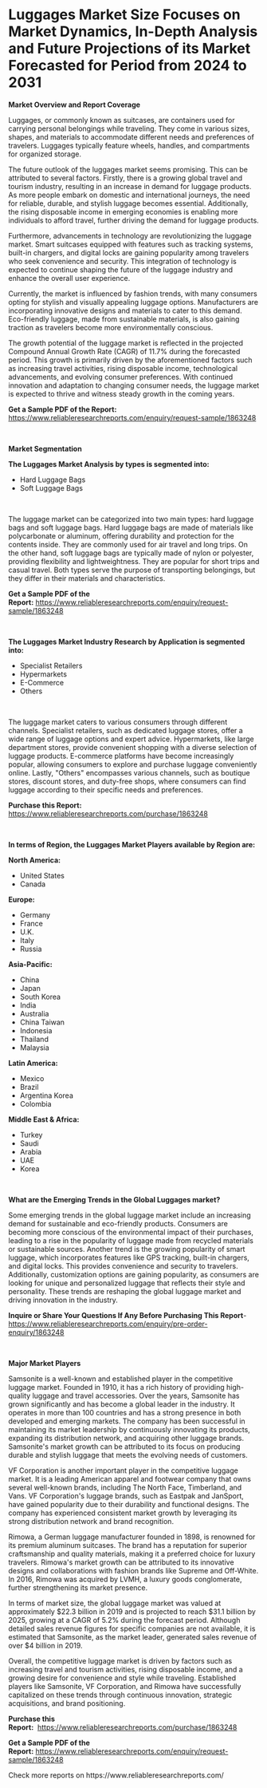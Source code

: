 <p><h1>Luggages Market Size Focuses on Market Dynamics, In-Depth Analysis and Future Projections of its Market Forecasted for Period from 2024 to 2031</h1></p><p><strong>Market Overview and Report Coverage</strong></p>
<p><p>Luggages, or commonly known as suitcases, are containers used for carrying personal belongings while traveling. They come in various sizes, shapes, and materials to accommodate different needs and preferences of travelers. Luggages typically feature wheels, handles, and compartments for organized storage.</p><p>The future outlook of the luggages market seems promising. This can be attributed to several factors. Firstly, there is a growing global travel and tourism industry, resulting in an increase in demand for luggage products. As more people embark on domestic and international journeys, the need for reliable, durable, and stylish luggage becomes essential. Additionally, the rising disposable income in emerging economies is enabling more individuals to afford travel, further driving the demand for luggage products.</p><p>Furthermore, advancements in technology are revolutionizing the luggage market. Smart suitcases equipped with features such as tracking systems, built-in chargers, and digital locks are gaining popularity among travelers who seek convenience and security. This integration of technology is expected to continue shaping the future of the luggage industry and enhance the overall user experience.</p><p>Currently, the market is influenced by fashion trends, with many consumers opting for stylish and visually appealing luggage options. Manufacturers are incorporating innovative designs and materials to cater to this demand. Eco-friendly luggage, made from sustainable materials, is also gaining traction as travelers become more environmentally conscious.</p><p>The growth potential of the luggage market is reflected in the projected Compound Annual Growth Rate (CAGR) of 11.7% during the forecasted period. This growth is primarily driven by the aforementioned factors such as increasing travel activities, rising disposable income, technological advancements, and evolving consumer preferences. With continued innovation and adaptation to changing consumer needs, the luggage market is expected to thrive and witness steady growth in the coming years.</p></p>
<p><strong>Get a Sample PDF of the Report:</strong> <a href="https://www.reliableresearchreports.com/enquiry/request-sample/1863248">https://www.reliableresearchreports.com/enquiry/request-sample/1863248</a></p>
<p>&nbsp;</p>
<p><strong>Market Segmentation</strong></p>
<p><strong>The Luggages Market Analysis by types is segmented into:</strong></p>
<p><ul><li>Hard Luggage Bags</li><li>Soft Luggage Bags</li></ul></p>
<p>&nbsp;</p>
<p><p>The luggage market can be categorized into two main types: hard luggage bags and soft luggage bags. Hard luggage bags are made of materials like polycarbonate or aluminum, offering durability and protection for the contents inside. They are commonly used for air travel and long trips. On the other hand, soft luggage bags are typically made of nylon or polyester, providing flexibility and lightweightness. They are popular for short trips and casual travel. Both types serve the purpose of transporting belongings, but they differ in their materials and characteristics.</p></p>
<p><strong>Get a Sample PDF of the Report:</strong>&nbsp;<a href="https://www.reliableresearchreports.com/enquiry/request-sample/1863248">https://www.reliableresearchreports.com/enquiry/request-sample/1863248</a></p>
<p>&nbsp;</p>
<p><strong>The Luggages Market Industry Research by Application is segmented into:</strong></p>
<p><ul><li>Specialist Retailers</li><li>Hypermarkets</li><li>E-Commerce</li><li>Others</li></ul></p>
<p>&nbsp;</p>
<p><p>The luggage market caters to various consumers through different channels. Specialist retailers, such as dedicated luggage stores, offer a wide range of luggage options and expert advice. Hypermarkets, like large department stores, provide convenient shopping with a diverse selection of luggage products. E-commerce platforms have become increasingly popular, allowing consumers to explore and purchase luggage conveniently online. Lastly, "Others" encompasses various channels, such as boutique stores, discount stores, and duty-free shops, where consumers can find luggage according to their specific needs and preferences.</p></p>
<p><strong>Purchase this Report:</strong>&nbsp; <a href="https://www.reliableresearchreports.com/purchase/1863248">https://www.reliableresearchreports.com/purchase/1863248</a></p>
<p>&nbsp;</p>
<p><strong>In terms of Region, the Luggages Market Players available by Region are:</strong></p>
<p>
    <p> <strong> North America: </strong>
        <ul>
            <li>United States</li>
            <li>Canada</li>
        </ul>
        </p> 
    <p> <strong> Europe: </strong>
        <ul>
            <li>Germany</li>
            <li>France</li>
            <li>U.K.</li>
            <li>Italy</li>
            <li>Russia</li>
        </ul>
        </p> 
    <p> <strong> Asia-Pacific: </strong>
        <ul>
            <li>China</li>
            <li>Japan</li>
            <li>South Korea</li>
            <li>India</li>
            <li>Australia</li>
            <li>China Taiwan</li>
            <li>Indonesia</li>
            <li>Thailand</li>
            <li>Malaysia</li>
        </ul>
        </p> 
    <p> <strong> Latin America: </strong>
        <ul>
            <li>Mexico</li>
            <li>Brazil</li>
            <li>Argentina Korea</li>
            <li>Colombia</li>
        </ul>
        </p> 
    <p> <strong> Middle East & Africa: </strong>
        <ul>
            <li>Turkey</li>
            <li>Saudi</li>
            <li>Arabia</li>
            <li>UAE</li>
            <li>Korea</li>
        </ul>
    </p>
    </p>
<p>&nbsp;</p>
<p><strong>What are the Emerging Trends in the Global Luggages market?</strong></p>
<p><p>Some emerging trends in the global luggage market include an increasing demand for sustainable and eco-friendly products. Consumers are becoming more conscious of the environmental impact of their purchases, leading to a rise in the popularity of luggage made from recycled materials or sustainable sources. Another trend is the growing popularity of smart luggage, which incorporates features like GPS tracking, built-in chargers, and digital locks. This provides convenience and security to travelers. Additionally, customization options are gaining popularity, as consumers are looking for unique and personalized luggage that reflects their style and personality. These trends are reshaping the global luggage market and driving innovation in the industry.</p></p>
<p><strong>Inquire or Share Your Questions If Any Before Purchasing This Report</strong>- <a href="https://www.reliableresearchreports.com/enquiry/pre-order-enquiry/1863248">https://www.reliableresearchreports.com/enquiry/pre-order-enquiry/1863248</a></p>
<p>&nbsp;</p>
<p><strong>Major Market Players</strong></p>
<p><p>Samsonite is a well-known and established player in the competitive luggage market. Founded in 1910, it has a rich history of providing high-quality luggage and travel accessories. Over the years, Samsonite has grown significantly and has become a global leader in the industry. It operates in more than 100 countries and has a strong presence in both developed and emerging markets. The company has been successful in maintaining its market leadership by continuously innovating its products, expanding its distribution network, and acquiring other luggage brands. Samsonite's market growth can be attributed to its focus on producing durable and stylish luggage that meets the evolving needs of customers.</p><p>VF Corporation is another important player in the competitive luggage market. It is a leading American apparel and footwear company that owns several well-known brands, including The North Face, Timberland, and Vans. VF Corporation's luggage brands, such as Eastpak and JanSport, have gained popularity due to their durability and functional designs. The company has experienced consistent market growth by leveraging its strong distribution network and brand recognition. </p><p>Rimowa, a German luggage manufacturer founded in 1898, is renowned for its premium aluminum suitcases. The brand has a reputation for superior craftsmanship and quality materials, making it a preferred choice for luxury travelers. Rimowa's market growth can be attributed to its innovative designs and collaborations with fashion brands like Supreme and Off-White. In 2016, Rimowa was acquired by LVMH, a luxury goods conglomerate, further strengthening its market presence.</p><p>In terms of market size, the global luggage market was valued at approximately $22.3 billion in 2019 and is projected to reach $31.1 billion by 2025, growing at a CAGR of 5.2% during the forecast period. Although detailed sales revenue figures for specific companies are not available, it is estimated that Samsonite, as the market leader, generated sales revenue of over $4 billion in 2019.</p><p>Overall, the competitive luggage market is driven by factors such as increasing travel and tourism activities, rising disposable income, and a growing desire for convenience and style while traveling. Established players like Samsonite, VF Corporation, and Rimowa have successfully capitalized on these trends through continuous innovation, strategic acquisitions, and brand positioning.</p></p>
<p><strong>Purchase this Report:</strong>&nbsp;&nbsp;<a href="https://www.reliableresearchreports.com/purchase/1863248">https://www.reliableresearchreports.com/purchase/1863248</a></p>
<p></p>
<p><strong>Get a Sample PDF of the Report:</strong>&nbsp;<a href="https://www.reliableresearchreports.com/enquiry/request-sample/1863248">https://www.reliableresearchreports.com/enquiry/request-sample/1863248</a></p>
<p>Check more reports on https://www.reliableresearchreports.com/</p>